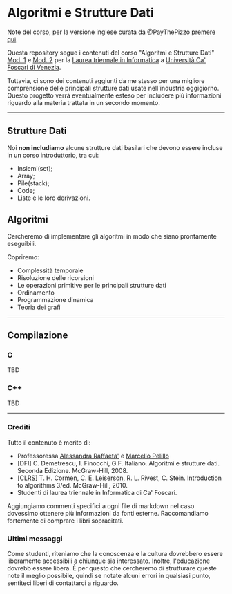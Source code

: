 # Algoritmi e Strutture Dati
Note del corso, per la versione inglese curata da @PayThePizzo [premere qui](https://github.com/PayThePizzo/DataStrutucures-Algorithms)

Questa repository segue i contenuti del corso "Algoritmi e Strutture Dati" 
[Mod. 1](https://www.unive.it/data/insegnamento/339889) e 
[Mod. 2](https://www.unive.it/data/insegnamento/339890) per la
[Laurea triennale in Informatica](https://www.unive.it/pag/3/) a
[Università Ca' Foscari di Venezia](https://www.unive.it/).

Tuttavia, ci sono dei contenuti aggiunti da me stesso per una migliore comprensione delle principali
strutture dati usate nell'industria oggigiorno.
Questo progetto verrà eventualmente esteso per includere più informazioni riguardo alla materia trattata in un secondo momento. 

--- 

## Strutture Dati
Noi **non includiamo** alcune strutture dati basilari che devono essere incluse in un corso introduttorio, tra cui:
* Insiemi(set);
* Array;
* Pile(stack);
* Code;
* Liste e le loro derivazioni.


## Algoritmi
Cercheremo di implementare gli algoritmi in modo che siano prontamente eseguibili.

Copriremo:
* Complessità temporale
* Risoluzione delle ricorsioni
* Le operazioni primitive per le principali strutture dati
* Ordinamento
* Programmazione dinamica
* Teoria dei grafi

---

## Compilazione

### C
TBD

### C++
TBD

---

### Crediti
Tutto il contenuto è merito di:
* Professoressa [Alessandra Raffaeta'](https://www.unive.it/data/persone/5591966) e [Marcello Pelillo](https://www.unive.it/data/persone/5592849)
* [DFI] C. Demetrescu, I. Finocchi, G.F. Italiano. Algoritmi e strutture dati. Seconda Edizione. McGraw-Hill, 2008.
* [CLRS] T. H. Cormen, C. E. Leiserson, R. L. Rivest, C. Stein. Introduction to algorithms 3/ed. McGraw-Hill, 2010.
* Studenti di laurea triennale in Informatica di Ca' Foscari.

Aggiungiamo commenti specifici a ogni file di markdown nel caso dovessimo ottenere più informazioni da fonti esterne.
Raccomandiamo fortemente di comprare i libri sopracitati.

### Ultimi messaggi
Come studenti, riteniamo che la conoscenza e la cultura dovrebbero essere liberamente accessibili a chiunque sia interessato. Inoltre, 
l'educazione dovrebb essere libera. È per questo che cercheremo di strutturare queste note il meglio possibile, quindi se notate alcuni
errori in qualsiasi punto, sentiteci liberi di contattarci a riguardo.
